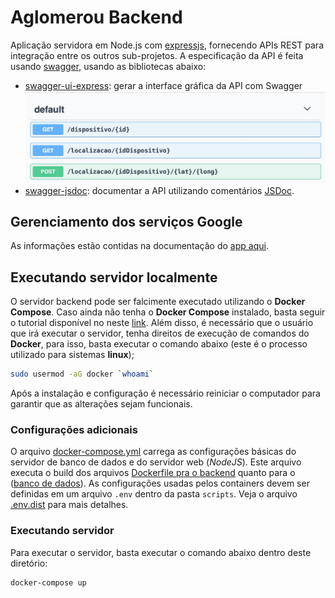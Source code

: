 # Aglomerou Backend

Aplicação servidora em Node.js com [expressjs](http://expressjs.com), fornecendo APIs REST para integração entre os outros sub-projetos.
A especificação da API é feita usando [swagger](http://swagger.io),
usando as bibliotecas abaixo:

- [swagger-ui-express](https://github.com/scottie1984/swagger-ui-express): gerar a interface gráfica da API com Swagger ![Swagger UI](../swagger-ui.jpg)
- [swagger-jsdoc](https://github.com/Surnet/swagger-jsdoc): documentar a API utilizando comentários [JSDoc](http://jsdoc.app).


## Gerenciamento dos serviços Google

As informações estão contidas na documentação do [app aqui](../mobile/app).

## Executando servidor localmente

O servidor backend pode ser falcimente executado utilizando o **Docker Compose**. Caso ainda não tenha o **Docker Compose** instalado, basta seguir o tutorial disponível no neste [link](https://docs.docker.com/compose/install/). Além disso, é necessário que o usuário que irá executar o servidor, tenha direitos de execução de comandos do **Docker**, para isso, basta executar o comando abaixo (este é o processo utilizado para sistemas **linux**);

```sh
sudo usermod -aG docker `whoami`
```

Após a instalação e configuração é necessário reiniciar o computador para garantir que as alterações sejam funcionais.

### Configurações adicionais

O arquivo [docker-compose.yml](../scripts/docker-compose.yml) carrega as configurações básicas do servidor de banco de dados e do servidor web (*NodeJS*). Este arquivo executa o build dos arquivos [Dockerfile pra o backend](Dockerfile) quanto para o ([banco de dados](../database/Dockerfile)). 
As configurações usadas pelos containers devem ser definidas em um arquivo `.env` dentro da pasta `scripts`. Veja o arquivo [.env.dist](../scripts/.env.dist) para mais detalhes. 

### Executando servidor

Para executar o servidor, basta executar o comando abaixo dentro deste diretório:

```sh
docker-compose up
```

